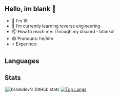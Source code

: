 ## Hello, im blank 👋

- 🌱 I'm 18
- 💬 I’m currently learning reverse engineering
- 📫 How to reach me: Through my discord - b1ankx!
- 😄 Pronouns: he/him
- ⚡ Experince: 

## Languages

## Stats
[![b1ankdev's GitHub stats](https://github-readme-stats.vercel.app/api?username=b1ankdev&show_icons=true&theme=tokyonight)
[![Top Langs](https://github-readme-stats.vercel.app/api/top-langs/?username=b1ankdev&show_icons=true&theme=tokyonight)](https://github.com/anuraghazra/github-readme-stats)



<!--
**b1ankDEV/b1ankDEV** is a ✨ _special_ ✨ repository because its `README.md` (this file) appears on your GitHub profile.

Here are some ideas to get you started:

- 🔭 I’m currently working on ...
- 🌱 I’m currently learning ...
- 👯 I’m looking to collaborate on ...
- 🤔 I’m looking for help with ...
- 💬 Ask me about ...
- 📫 How to reach me: ...
- 😄 Pronouns: ...
- ⚡ Fun fact: ...
-->
